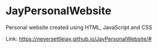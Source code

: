 # JayPersonalWebsite
Personal website created using HTML, JavaScript and CSS



Link: https://neversettlejay.github.io/JayPersonalWebsite/#
